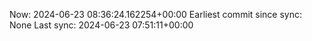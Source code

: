 Now: 2024-06-23 08:36:24.162254+00:00 Earliest commit since sync: None Last sync: 2024-06-23 07:51:11+00:00
